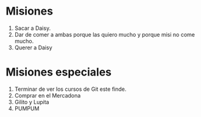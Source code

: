 # Misiones

1. Sacar a Daisy.
2. Dar de comer a ambas porque las quiero mucho y porque misi no come mucho.
3. Querer a Daisy

# Misiones especiales

1. Terminar de ver los cursos de Git este finde.
2. Comprar en el Mercadona
3. Gilito y Lupita
4. PUMPUM